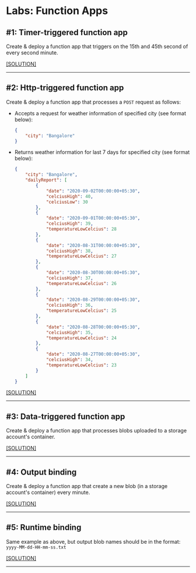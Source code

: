 # Labs: Function Apps

## #1: Timer-triggered function app

Create & deploy a function app that triggers on the 15th and 45th second of every second minute.

[[SOLUTION]](../code-samples/function-app-mixed/TimerTriggerFunction.cs)

-----

## #2: Http-triggered function app

Create & deploy a function app that processes a `POST` request as follows:

* Accepts a request for weather information of specified city (see format below):

    ```json
    {
        "city": "Bangalore"
    }
    ```

* Returns weather information for last 7 days for specified city (see format below):

    ```json
    {
        "city": "Bangalore",
        "dailyReport": [
            {
                "date": "2020-09-02T00:00:00+05:30",
                "celciusHigh": 40,
                "celciusLow": 30
            },
            {
                "date": "2020-09-01T00:00:00+05:30",
                "celciusHigh": 39,
                "temperatureLowCelcius": 28
            },
            {
                "date": "2020-08-31T00:00:00+05:30",
                "celciusHigh": 38,
                "temperatureLowCelcius": 27
            },
            {
                "date": "2020-08-30T00:00:00+05:30",
                "celciusHigh": 37,
                "temperatureLowCelcius": 26
            },
            {
                "date": "2020-08-29T00:00:00+05:30",
                "celciusHigh": 36,
                "temperatureLowCelcius": 25
            },
            {
                "date": "2020-08-28T00:00:00+05:30",
                "celciusHigh": 35,
                "temperatureLowCelcius": 24
            },
            {
                "date": "2020-08-27T00:00:00+05:30",
                "celciusHigh": 34,
                "temperatureLowCelcius": 23
            }
        ]
    }
    ```

[[SOLUTION]](../code-samples/function-app-mixed/HttpTriggerFunctionAdv.cs)

-----

## #3: Data-triggered function app

Create & deploy a function app that processes blobs uploaded to a storage account's container.

[[SOLUTION]](../code-samples/function-app-mixed/BlobTriggerFunction.cs)

-----

## #4: Output binding

Create & deploy a function app that create a new blob (in a storage account's container) every minute.

[[SOLUTION]](../code-samples/function-app-mixed/BlobOutputFunction.cs)

-----

## #5: Runtime binding

Same example as above, but output blob names should be in the format: `yyyy-MM-dd-HH-mm-ss.txt`

[[SOLUTION]](../code-samples/function-app-mixed/BlobRuntimeBindingFunction.cs)

-----
